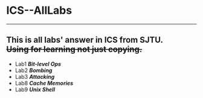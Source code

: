 # ICS--AllLabs
-----------
This is all labs' answer in ICS from SJTU.   
~~Using for learning not just copying.~~    
-----------
* Lab1 ***Bit-level Ops*** 
* Lab2 ***Bombing*** 
* Lab3 ***Attacking*** 
* Lab8 ***Cache Memories*** 
* Lab9 ***Unix Shell***
